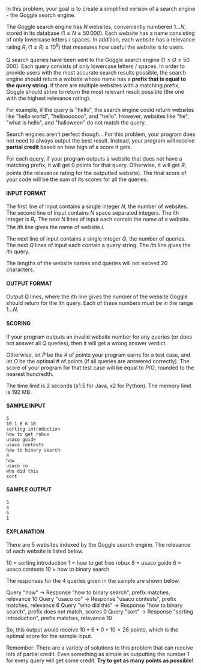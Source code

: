 In this problem, your goal is to create a simplified version of a search engine - the Goggle search engine.

The Goggle search engine has $N$ websites, conveniently numbered $1 \ldots N$, stored in its database ($1 \leq N \leq 50\,000$). Each website has a name consisting of only lowercase letters / spaces. In addition, each website has a relevance rating $R_i$ ($1 \leq R_i \leq 10^9$) that measures how useful the website is to users.

$Q$ search queries have been sent to the Goggle search engine ($1 \leq Q \leq 50\,000$). Each query consists of only lowercase letters / spaces. In order to provide users with the most accurate search results possible, the search engine should return a website whose name has a **prefix that is equal to the query string**. If there are multiple websites with a matching prefix, Goggle should strive to return the most relevant result possible (the one with the highest relevance rating).

For example, if the query is "hello", the search engine could return websites like "hello world", "hellooooooo", and "hello". However, websites like "he", "what is hello", and "halloween" do not match the query.

Search engines aren't perfect though... For this problem, your program does not need to always output the best result. Instead, your program will receive **partial credit** based on how high of a score it gets.

For each query, if your program outputs a website that does not have a matching prefix, it will get $0$ points for that query. Otherwise, it will get $R_i$ points (the relevance rating for the outputted website). The final score of your code will be the sum of its scores for all the queries.

#### INPUT FORMAT

The first line of input contains a single integer $N$, the number of websites.
The second line of input contains $N$ space separated integers. The $i$th integer is $R_i$.
The next $N$ lines of input each contain the name of a website. The $i$th line gives the name of website $i$.

The next line of input contains a single integer $Q$, the number of queries.
The next $Q$ lines of input each contain a query string. The $i$th line gives the $i$th query.

The lengths of the website names and queries will not exceed $20$ characters.

#### OUTPUT FORMAT

Output $Q$ lines, where the $i$th line gives the number of the website Goggle should return for the $i$th query. Each of these numbers must be in the range $1...N$.

#### SCORING

If your program outputs an invalid website number for any queries (or does not answer all $Q$ queries), then it will get a wrong answer verdict.

Otherwise, let $P$ be the # of points your program earns for a test case, and let $O$ be the optimal # of points (if all queries are answered correctly). The score of your program for that test case will be equal to $P/O$, rounded to the nearest hundredth.

The time limit is 2 seconds (x1.5 for Java, x2 for Python). The memory limit is 192 MB.

#### SAMPLE INPUT
```text
5
10 1 8 6 10
sorting introduction
how to get robux
usaco guide
usaco contests
how to binary search
4
how
usaco co
who did this
sort
```

#### SAMPLE OUTPUT
```text
5
4
5
1
```

#### EXPLANATION

There are $5$ websites indexed by the Goggle search engine. The relevance of each website is listed below.

10 = sorting introduction
1 = how to get free robux
8 = usaco guide
6 = usaco contests
10 = how to binary search

The responses for the $4$ queries given in the sample are shown below.

Query "how" -> Response "how to binary search", prefix matches, relevance 10
Query "usaco co" -> Response "usaco contests", prefix matches, relevance 6
Query "who did this" -> Response "how to binary search", prefix does not match, scores 0
Query "sort" -> Response "sorting introduction", prefix matches, relevance 10

So, this output would receive $10+6+0+10=26$ points, which is the optimal score for the sample input.

Remember: There are a variety of solutions to this problem that can receive lots of partial credit. Even something as simple as outputting the number 1 for every query will get some credit. **Try to get as many points as possible!**